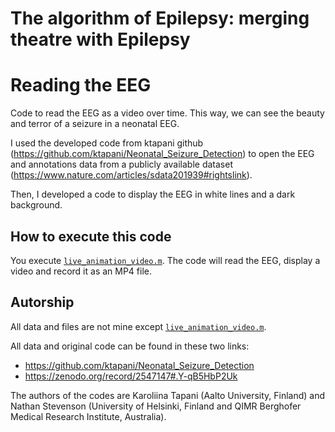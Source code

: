 # The algorithm of Epilepsy: merging theatre with Epilepsy
# Reading the EEG

Code to read the EEG as a video over time.
This way, we can see the beauty and terror of a seizure in a neonatal EEG.


I used the developed code from ktapani github (https://github.com/ktapani/Neonatal_Seizure_Detection) to open the EEG and annotations data from a publicly available dataset (https://www.nature.com/articles/sdata201939#rightslink).

Then, I developed a code to display the EEG in white lines and a dark background.


## How to execute this code

You execute [`live_animation_video.m`](/Reading_EEG/live_animation_video.m). The code will read the EEG, display a video and record it as an MP4 file.

## Autorship

All data and files are not mine except [`live_animation_video.m`](/Reading_EEG/live_animation_video.m).

All data and original code can be found in these two links:
- https://github.com/ktapani/Neonatal_Seizure_Detection
- https://zenodo.org/record/2547147#.Y-qB5HbP2Uk

The authors of the codes are Karoliina Tapani (Aalto University, Finland) and Nathan Stevenson (University of Helsinki, Finland and
QIMR Berghofer Medical Research Institute, Australia).
